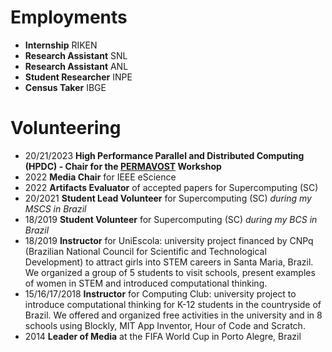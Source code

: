 # Employments

- **Internship** RIKEN
- **Research Assistant** SNL
- **Research Assistant** ANL
- **Student Researcher** INPE
- **Census Taker** IBGE

# Volunteering

- 20/21/2023 **High Performance Parallel and Distributed Computing (HPDC) - Chair for the  [PERMAVOST](https://permavost.github.io/2021.html) Workshop**
- 2022       **Media Chair** for IEEE eScience 
- 2022       **Artifacts Evaluator** of accepted papers for Supercomputing (SC)
- 20/2021    **Student Lead Volunteer** for Supercomputing (SC) *during my MSCS in Brazil*
- 18/2019    **Student Volunteer** for Supercomputing (SC) *during my BCS in Brazil*
- 18/2019    **Instructor** for UniEscola: university project financed by CNPq (Brazilian National Council for Scientific and Technological Development) to attract girls into STEM careers in Santa Maria, Brazil. We organized a group of 5 students to visit schools, present examples of women in STEM and introduced computational thinking. 
- 15/16/17/2018 **Instructor** for Computing Club: university project to introduce computational thinking for K-12 students in the countryside of Brazil. We offered and organized free activities in the university and in 8 schools using Blockly, MIT App Inventor, Hour of Code and Scratch.
- 2014 **Leader of Media** at the FIFA World Cup in Porto Alegre, Brazil 